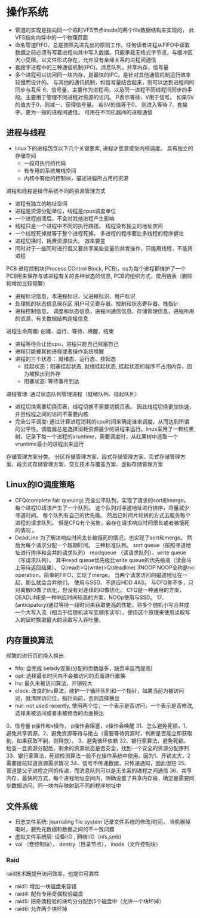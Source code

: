 # 操作系统

- 管道的实现是指向同一个临时VFS节点inode的两个file数据结构来实现的， 此VFS指向内存中的一个物理页面
- 命名管道FIFO，总是按照先进先出的原则工作。任何读者进程从FIFO中读取数据之前必须有写着进程向其中写入数据。只能承载无格式字节流，与缓冲区大小受限。以文件形式存在，允许没有亲缘关系的进程间通信
- 套接字进程中的三种通信机制(IPC)，消息队列，共享内存，信号量
- 多个进程可以访问同一块内存，是最快的IPC。是针对其他通信机制运行效率较慢而设计的。 与其他的通讯机制，如信号量结合起来，则可以达到进程间的同步与互斥
6、信号量，主要作为进程间，以及同一进程不同线程间同步的手段。主要用于管理不同进程对资源的访问。 P表示等待，V用于信号。 如果SV的值大于0，则减一，获得信号量。 若SV的值等于0， 则进入等待
7、套接字。更为一般的进程间通信。 可用在不同机器间的进程通信

## 进程与线程

- linux下的进程包含以下几个关键要素, 进程才愿意接受内核调度。 具有独立的存储空间
  - 一段可执行的代码
  - 有专用的系统堆栈空间
  - 内核中有他的控制块，描述进程所占用的资源

进程和线程是操作系统不同的资源管理方式

- 进程有独立的地址空间
- 进程是资源分配单位，线程是cpus调度单位
- 一个进程崩溃后，不会对其他进程产生影响
- 线程只是一个进程中不同的执行路径。 线程没有独立的地址空间
- 一个线程死掉就等于整个进程死掉。 多进程的程序要比多线程的程序健壮
- 进程切换时，耗费资源较大。 效率要差
- 同时对于一些同时进行但又要共享某些变量的并发操作，只能用线程，不能用进程

PCB 进程控制块(Process COntrol Block, PCB)，os为每个进程都维护了一个PCB用来保存与该进程有关的各种状态的信息, PCB的组织方式，使用链表（删除和增加比较频繁）

- 进程标识信息，本进程标识、父进程标识、用户标识
- 处理机的状态信息保存区 用户可见寄存器、控制和状态寄存器、栈指针
- 进程控制信息， 调度和状态信息，进程间通信信息，存储管理信息，进程所用的资源，有关数据结构连接信息

进程生命周期: 创建、运行、等待、唤醒、结束

- 进程等待会让出cpu，进程只能自己阻塞自己
- 进程只能被其他进程或者操作系统唤醒
- 进程的三个状态： 就绪态、运行态、挂起态
  - 挂起状态：阻塞挂起状态, 就绪挂起状态, 挂起状态的程序不占用内存，因为被换出到外存
  - 阻塞状态: 等待事件到达

进程管理: 通过状态队列管理进程（就绪队列、挂起队列）

- 进程切换需要切换页表，线程切换不需要切换页表。 因此线程切换更加快速，并且线程之间的访问不需要内核
- 完全公平调度: 通过计算进程消耗的cpu时间来确定谁来调度。从而达到所谓的公平性。调度器总是选择消耗资源最少的进程来运行。linux采用了一颗红黑树，记录下每一个进程的vruntime，需要调度时，从红黑树中选取一个vruntime最小的进程出来运行

存储管理方案分类。 分区存储管理方案、段式存储管理方案、页式存储管理方案、段页式存储管理方案，交互技术与覆盖方案、虚拟存储管理方案

## Linux的IO调度策略

- CFQ(complete fair queuing) 完全公平队列，实现了请求的sort和merge。 每个进程IO请求产生了一个队列。 这个队列对寻道地址进行排序，尽量减少寻道时间。 每个队列有自己的优先级。 然后已时间片轮转的方式去服务每个进程的请求队列。 但是CFQ有个劣势，会存在请求响应时间很长或者被饿死的情况 。 
- DeadLine 为了解决响应时间太长被饿死的情况，也实现了sort和merge。 然后为每个请求分配一个超期时间。 三种标准队列。 sort queue（按照寻道地址进行排序和合并的请求队列） readqueue （读请求队列）、write queue（写请求队列）。 其中read queue优先级比write queue的优先级高（读会马上等待返回结果）。  Q(read)>Q(write)>Q(deadline) 3NOOP NOOP全称是no operation，简单的FIFO，实现了merge。 当两个请求访问的磁道地址在一起，那么就会合并他们。 使用与SSD、不适应HDD 4AS。 与CFQ差不多，只对离散IO做了优化，但没有对连续的IO做优化。 CFQ是一种通用的方案， DEADLINE是一种响应时间较高的方案，NOOp使用与SSD。
17、(anticipatory)通过等待一段时间来获取更高的性能，将多个随机小写合并成一个大写入流（相当于给随机读写变顺序读写）。使用这个原理来使用读取写入的延时换取最大的读取写入吞吐量。 

## 内存置换算法

频繁的进行页的换入换出

- fifo: 会完成 belady现象(分配的页数越多，缺页率反而提高)
- opt: 选择最长时间内不会被访问的页面进行置换
- lru: 最久未被访问算法，开销较大
- clock: 改良的lru算法，维护一个循环队列和一个指针，如果当前为被访问过，就清除访问位，指针向前，否则选择换出
- nur: not used recently, 使用两个位，一个表示是否访问，一个表示是否修改, 选择未被访问或者未被修改的页面换出

0、信号量 p操作和v操作， p操作会阻塞，v操作会唤醒
31、怎么避免死锁，1、避免共享资源，2、避免资源等待与抢占（需要等待资源时，判断是否能立即获取到，如果获取不到，则释放）， 3、避免循环依赖
32、银行家算法，避免死锁。 检查一旦资源分配后，剩余的资源状态是否安全，找到一个安全的资源分配序列
33、银行家算法，死锁检测算法一般不在操作系统中使用，因为1、开销太大，2需要提前知道资源需求情况
34、信号不传递数据，只传递通知，因此很短
35、管道是父子进程之间的传递，而消息队列可以是无关系的进程之间通信
36、共享内存，最快的方式，每个进程地址空间内，明确设置了共享内存段，确定是需要同步数据访问。同一块内存映射到不同的程序地址中

## 文件系统

- 日志文件系统: journaling file system 记录文件系统的修改/时间， 当机器掉电时，避免元数据和数据之间的不一致问题
- 虚拟文件系统层: 设备I/O , 网络I/O（nfs,smb)
- vol （卷控制块）， dentry（目录节点）， inode（文件控制块）

### Raid

raid技术既提升访问效率，也提供可靠性

- raid1: 增加一块磁盘来容错
- raid4: 配有专用奇偶校验磁盘
- raid5: 把奇偶校验的块均分分配到5个磁盘中（允许一个块坏掉）
- raid6: 允许两个块坏掉
